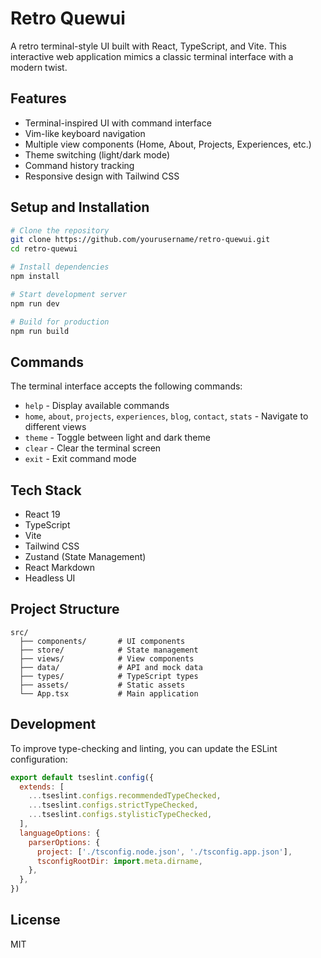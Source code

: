 # Retro Quewui

A retro terminal-style UI built with React, TypeScript, and Vite. This interactive web application mimics a classic terminal interface with a modern twist.

## Features

- Terminal-inspired UI with command interface
- Vim-like keyboard navigation
- Multiple view components (Home, About, Projects, Experiences, etc.)
- Theme switching (light/dark mode)
- Command history tracking
- Responsive design with Tailwind CSS

## Setup and Installation

```bash
# Clone the repository
git clone https://github.com/yourusername/retro-quewui.git
cd retro-quewui

# Install dependencies
npm install

# Start development server
npm run dev

# Build for production
npm run build
```

## Commands

The terminal interface accepts the following commands:

- `help` - Display available commands
- `home`, `about`, `projects`, `experiences`, `blog`, `contact`, `stats` - Navigate to different views
- `theme` - Toggle between light and dark theme
- `clear` - Clear the terminal screen
- `exit` - Exit command mode

## Tech Stack

- React 19
- TypeScript
- Vite
- Tailwind CSS
- Zustand (State Management)
- React Markdown
- Headless UI

## Project Structure

```
src/
  ├── components/       # UI components
  ├── store/            # State management
  ├── views/            # View components
  ├── data/             # API and mock data
  ├── types/            # TypeScript types
  ├── assets/           # Static assets
  └── App.tsx           # Main application
```

## Development

To improve type-checking and linting, you can update the ESLint configuration:

```js
export default tseslint.config({
  extends: [
    ...tseslint.configs.recommendedTypeChecked,
    ...tseslint.configs.strictTypeChecked,
    ...tseslint.configs.stylisticTypeChecked,
  ],
  languageOptions: {
    parserOptions: {
      project: ['./tsconfig.node.json', './tsconfig.app.json'],
      tsconfigRootDir: import.meta.dirname,
    },
  },
})
```

## License

MIT
